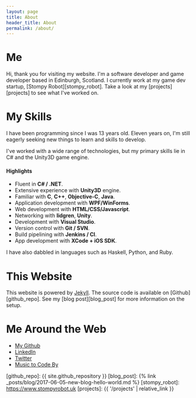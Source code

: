 ```yaml
---
layout: page
title: About
header_title: About
permalink: /about/
---
```


# Me
Hi, thank you for visiting my website. I'm a software developer and game developer based in Edinburgh, Scotland. I currently work at my game dev startup, [Stompy Robot][stompy_robot].
Take a look at my [projects][projects] to see what I've worked on.

# My Skills
I have been programming since I was 13 years old. Eleven years on, I'm still eagerly seeking new things to learn and skills to develop.

I've worked with a wide range of technologies, but my primary skills lie in C# and the Unity3D game engine. 

#### Highlights
- Fluent in __C# / .NET__.
- Extensive experience with __Unity3D__ engine.
- Familiar with __C__, __C++__, __Objective-C__, __Java__.
- Application development with __WPF/WinForms__.
- Web development with __HTML/CSS/Javascript__.
- Networking with __lidgren__, __Unity__.
- Development with __Visual Studio__.
- Version control with __Git / SVN__.
- Build pipelining with __Jenkins / CI__.
- App development with __XCode + iOS SDK__.

I have also dabbled in languages such as Haskell, Python, and Ruby.

# This Website
This website is powered by [Jekyll][jekyll]. The source code is available on [Github][github_repo]. See my [blog post][blog_post] for more information on the setup.

# Me Around the Web

- [My Github](https://github.com/Simie/)
- [LinkedIn](https://www.linkedin.com/in/simon-moles/)
- [Twitter](https://twitter.com/SimonMoles)
- [Music to Code By](https://open.spotify.com/user/prosimie/playlist/6iNenOLfxDf94ZF9OZA8fd)

[jekyll]: https://jekyllrb.com/
[github_repo]: {{ site.github_repository }}
[blog_post]: {% link _posts/blog/2017-06-05-new-blog-hello-world.md %}
[stompy_robot]: https://www.stompyrobot.uk
[projects]: {{ '/projects' | relative_link }}
